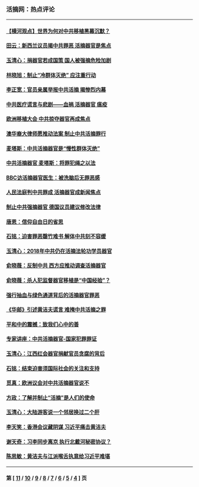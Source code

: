 ### 活摘网：热点评论
---
#### [【横河观点】世界为何对中共移植黑幕沉默？](../../pages/nf5879/n13244249.md?10250430) 
#### [田云：新西兰议员揭中共罪恶 活摘器官是焦点](../../pages/nf5879/n13070629.md?10250430) 
#### [玉清心：捐器官若成国策 国人被强摘危险加剧](../../pages/nf5879/n12802713.md?10250430) 
#### [林晓旭：制止“冷群体灭绝” 应注重行动](../../pages/nf5879/n12779736.md?10250430) 
#### [李正宽：官员亲属举报中共活摘 揭惨烈内幕](../../pages/nf5879/n12684490.md?10250430) 
#### [中共医疗谎言与悲剧——血祸 活摘器官 瘟疫](../../pages/nf5879/n12372103.md?10250430) 
#### [欧洲移植大会 中共掠夺器官再成焦点](../../pages/nf5879/n11538883.md?10250430) 
#### [澳华裔大律师愿推动法案 制止中共活摘罪行](../../pages/nf5879/n11377039.md?10250430) 
#### [麦塔斯：中共活摘器官是“慢性群体灭绝”](../../pages/nf5879/n11350529.md?10250430) 
#### [中共活摘器官 麦塔斯：将罪犯绳之以法](../../pages/nf5879/n11347973.md?10250430) 
#### [BBC访活摘器官医生：被洗脑后无罪恶感](../../pages/nf5879/n11335935.md?10250430) 
#### [人民法庭判中共罪成 活摘器官成新闻焦点](../../pages/nf5879/n11331578.md?10250430) 
#### [制止中共强摘器官 德国议员建议修改法律](../../pages/nf5879/n11249451.md?10250430) 
#### [唐恩：信仰自由日的省思](../../pages/nf5879/n11003525.md?10250430) 
#### [石铭：迫害罪恶罄竹难书  解体中共刻不容缓](../../pages/nf5879/n10942855.md?10250430) 
#### [玉清心：2018年中共仍在活摘法轮功学员器官](../../pages/nf5879/n10914646.md?10250430) 
#### [俞晓薇：反制中共 西方应推动调查活摘器官](../../pages/nf5879/n10794671.md?10250430) 
#### [俞晓薇：杀人犯监督器官移植是“中国经验”？](../../pages/nf5879/n10466427.md?10250430) 
#### [强行抽血与绿色通道背后的活摘器官罪恶](../../pages/nf5879/n10004708.md?10250430) 
#### [《华邮》引述黄洁夫谎言 难掩中共活摘之罪](../../pages/nf5879/n9642309.md?10250430) 
#### [平和中的震撼：致我们心中的善](../../pages/nf5879/n9021123.md?10250430) 
#### [专家讲座：中共活摘器官-国家犯罪罪证](../../pages/nf5879/n8828153.md?10250430) 
#### [玉清心：江西红会器官捐献官员贪腐的背后](../../pages/nf5879/n8522122.md?10250430) 
#### [石铭：结束迫害须国际社会的关注和支持](../../pages/nf5879/n8443497.md?10250430) 
#### [觅真：欧洲议会对中共活摘器官说不](../../pages/nf5879/n8337486.md?10250430) 
#### [方政：了解并制止“活摘”是人们的使命](../../pages/nf5879/n8329214.md?10250430) 
#### [玉清心：大陆游客说一个邻居换过二个肝](../../pages/nf5879/n8291404.md?10250430) 
#### [李天笑：香港会议藏阴谋 习近平痛击黄洁夫](../../pages/nf5879/n8241459.md?10250430) 
#### [谢天奇：习李同步离京 执行北戴河秘密协议？](../../pages/nf5879/n8230418.md?10250430) 
#### [陈思敏：黄洁夫与江派喉舌执意给习近平难堪](../../pages/nf5879/n8222166.md?10250430) 

---
#### 第 [ [11](./11.md?10250430) / [10](./10.md?10250430) / [9](./9.md?10250430) / [8](./8.md?10250430) / [7](./7.md?10250430) / [6](./6.md?10250430) / [5](./5.md?10250430) / [4](./4.md?10250430) ] 页

